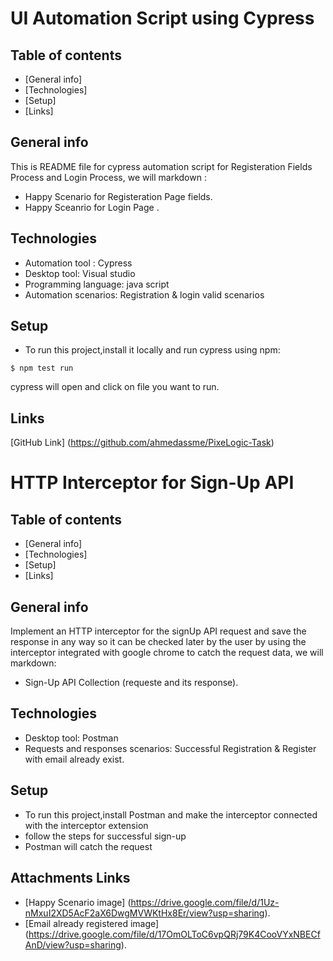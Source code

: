 # UI Automation Script using Cypress

## Table of contents
* [General info]
* [Technologies] 
* [Setup] 
* [Links]

## General info
This is README file for cypress automation script for Registeration Fields Process and Login Process,
we will markdown :
* Happy Scenario for Registeration Page fields.
* Happy Sceanrio for Login Page .

## Technologies
* Automation tool : Cypress 
* Desktop tool: Visual studio
* Programming language: java script 
* Automation scenarios: Registration & login valid scenarios

## Setup
* To run this project,install it locally  and run cypress using npm:
```
$ npm test run
```
cypress will open and click on file you want to run.

## Links
[GitHub Link] (https://github.com/ahmedassme/PixeLogic-Task)



# HTTP Interceptor for Sign-Up API 

## Table of contents
* [General info]
* [Technologies] 
* [Setup] 
* [Links]

## General info
Implement an HTTP interceptor for the signUp API request and save the response in any
way so it can be checked later by the user by using the interceptor integrated with google chrome to catch the request data, we will markdown:
* Sign-Up API Collection (requeste and its response).


## Technologies
* Desktop tool: Postman
* Requests and responses scenarios: Successful Registration & Register with email already exist.

## Setup
* To run this project,install Postman and make the interceptor connected with the interceptor extension
* follow the steps for successful sign-up
* Postman will catch the request 

## Attachments Links
* [Happy Scenario image] (https://drive.google.com/file/d/1Uz-nMxuI2XD5AcF2aX6DwgMVWKtHx8Er/view?usp=sharing).
* [Email already registered image] (https://drive.google.com/file/d/17OmOLToC6vpQRj79K4CooVYxNBECfAnD/view?usp=sharing).

